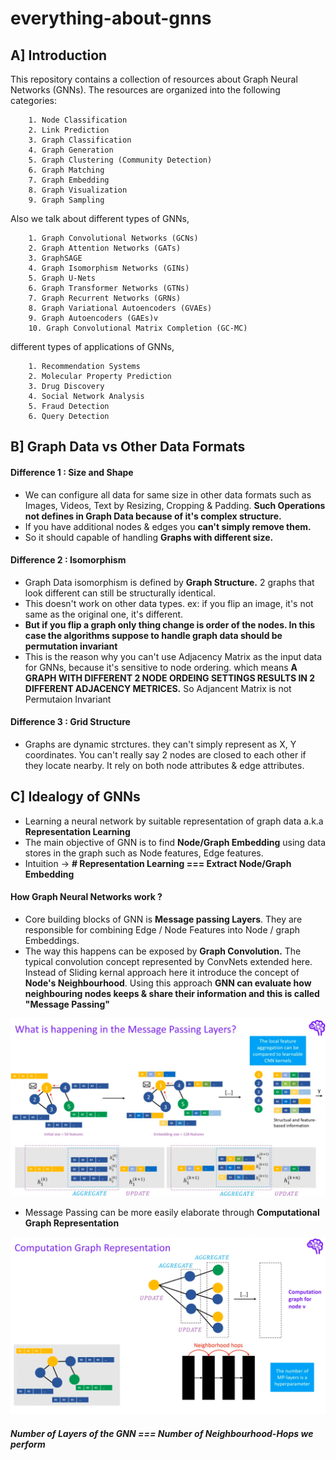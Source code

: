 # everything-about-gnns

## A] Introduction

This repository contains a collection of resources about Graph Neural Networks (GNNs). The resources are organized into the following categories:

        1. Node Classification
        2. Link Prediction
        3. Graph Classification
        4. Graph Generation
        5. Graph Clustering (Community Detection)
        6. Graph Matching
        7. Graph Embedding
        8. Graph Visualization
        9. Graph Sampling


Also we talk about different types of GNNs,

        1. Graph Convolutional Networks (GCNs)
        2. Graph Attention Networks (GATs)
        3. GraphSAGE
        4. Graph Isomorphism Networks (GINs)
        5. Graph U-Nets
        6. Graph Transformer Networks (GTNs)
        7. Graph Recurrent Networks (GRNs)
        8. Graph Variational Autoencoders (GVAEs)
        9. Graph Autoencoders (GAEs)v
        10. Graph Convolutional Matrix Completion (GC-MC)
    

different types of applications of GNNs,

        1. Recommendation Systems
        2. Molecular Property Prediction
        3. Drug Discovery
        4. Social Network Analysis
        5. Fraud Detection
        6. Query Detection

## B] Graph Data vs Other Data Formats

#### Difference 1 : Size and Shape </br>
- We can configure all data for same size in other data formats such as Images, Videos, Text by Resizing, Cropping & Padding. **Such Operations not defines in Graph Data because of it's complex structure.**
- If you have additional nodes & edges you **can't simply remove them.**
- So it should capable of handling **Graphs with different size.**

#### Difference 2 : Isomorphism </br>
- Graph Data isomorphism is defined by **Graph Structure.** 2 graphs that look different can still be structurally identical.
- This doesn't work on other data types. ex: if you flip an image, it's not same as the original one, it's different.
- **But if you flip a graph only thing change is order of the nodes. In this case the algorithms suppose to handle graph data should be permutation invariant**
- This is the reason why you can't use Adjacency Matrix as the input data for GNNs, because it's sensitive to node ordering. which means **A GRAPH WITH DIFFERENT 2 NODE ORDEING SETTINGS RESULTS IN 2 DIFFERENT ADJACENCY METRICES.** So Adjancent Matrix is not Permutaion Invariant

#### Difference 3 : Grid Structure </br>
- Graphs are dynamic strctures. they can't simply represent as X, Y coordinates. You can't really say 2 nodes are closed to each other if they locate nearby. It rely on both node attributes & edge attributes. 


## C] Idealogy of GNNs
- Learning a neural network by suitable representation of graph data a.k.a **Representation Learning**
- The main objective of GNN is to find **Node/Graph Embedding** using data stores in the graph such as Node features, Edge features.
- Intuition -> **# Representation Learning === Extract Node/Graph Embedding**

#### How Graph Neural Networks work ?
- Core building blocks of GNN is **Message passing Layers**. They are responsible for combining Edge / Node Features into Node / graph Embeddings. 
- The way this happens can be exposed by **Graph Convolution.** The typical convolution concept represented by ConvNets extended here. Instead of Sliding kernal approach here it introduce the concept of **Node's Neighbourhood**. Using this approach **GNN can evaluate how neighbouring nodes keeps & share their information and this is called "Message Passing"**

![How Message Passinng Works ?](https://github.com/1zuu/everything-about-gnns/blob/main/git-vis/message-passing.png)

- Message Passing can be more easily elaborate through **Computational Graph Representation**

![How Message Passinng Works ?](https://github.com/1zuu/everything-about-gnns/blob/main/git-vis/computaional-graph.png)

##### Number of Layers of the GNN === Number of Neighbourhood-Hops we perform